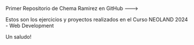 Primer Repositorio de Chema Ramirez en GitHub --->

Estos son los ejercicios y proyectos realizados en el Curso NEOLAND 2024 - Web Development 

Un saludo!
